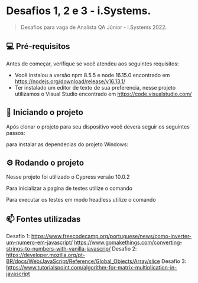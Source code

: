 # Desafios 1, 2 e 3 - i.Systems.

> Desafios para vaga de Analista QA Júnior - i.Systems 2022.

## 💻 Pré-requisitos

Antes de começar, verifique se você atendeu aos seguintes requisitos:
<!---Estes são apenas requisitos de exemplo. Adicionar, duplicar ou remover conforme necessário--->
* Você instalou a versão npm 8.5.5 e node 16.15.0 encontrado em https://nodejs.org/download/release/v16.13.1/
* Ter instalado um editor de texto de sua preferencia, nesse projeto utilizamos o Visual Studio encontrado em https://code.visualstudio.com/

## 🚀 Iniciando o projeto

Após clonar o projeto para seu dispositivo você devera seguir os seguintes passos:

para instalar as dependecias do projeto Windows:

<npm install>

## ⚙️ Rodando o projeto

Nesse projeto foi utilizado o Cypress versão 10.0.2

Para inicializar a pagina de testes utilize o comando <npm run cypress:open>
  
Para executar os testes em modo headless utilize o comando <npm run cypress:run>

## 📫 Fontes utilizadas
  Desafio 1:
https://www.freecodecamp.org/portuguese/news/como-inverter-um-numero-em-javascript/
https://www.gomakethings.com/converting-strings-to-numbers-with-vanilla-javascrip/
  Desafio 2:
https://developer.mozilla.org/pt-BR/docs/Web/JavaScript/Reference/Global_Objects/Array/slice
  Desafio 3:
https://www.tutorialspoint.com/algorithm-for-matrix-multiplication-in-javascript
